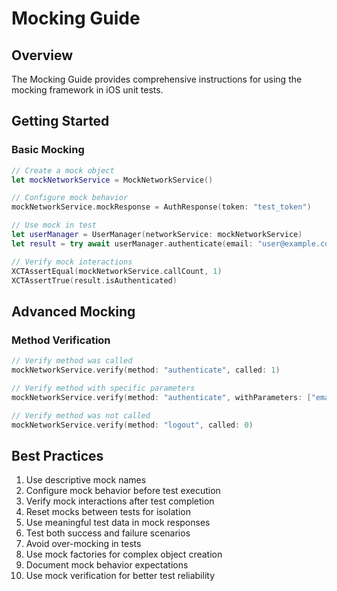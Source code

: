 # Mocking Guide

## Overview

The Mocking Guide provides comprehensive instructions for using the mocking framework in iOS unit tests.

## Getting Started

### Basic Mocking

```swift
// Create a mock object
let mockNetworkService = MockNetworkService()

// Configure mock behavior
mockNetworkService.mockResponse = AuthResponse(token: "test_token")

// Use mock in test
let userManager = UserManager(networkService: mockNetworkService)
let result = try await userManager.authenticate(email: "user@example.com", password: "password")

// Verify mock interactions
XCTAssertEqual(mockNetworkService.callCount, 1)
XCTAssertTrue(result.isAuthenticated)
```

## Advanced Mocking

### Method Verification

```swift
// Verify method was called
mockNetworkService.verify(method: "authenticate", called: 1)

// Verify method with specific parameters
mockNetworkService.verify(method: "authenticate", withParameters: ["email": "user@example.com"])

// Verify method was not called
mockNetworkService.verify(method: "logout", called: 0)
```

## Best Practices

1. Use descriptive mock names
2. Configure mock behavior before test execution
3. Verify mock interactions after test completion
4. Reset mocks between tests for isolation
5. Use meaningful test data in mock responses
6. Test both success and failure scenarios
7. Avoid over-mocking in tests
8. Use mock factories for complex object creation
9. Document mock behavior expectations
10. Use mock verification for better test reliability
